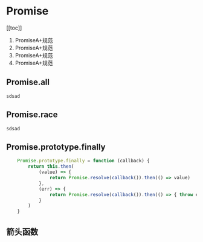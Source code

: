 # Promise
[[toc]]
1. PromiseA+规范
1. PromiseA+规范
1. PromiseA+规范
1. PromiseA+规范



## Promise.all
`sdsad`

## Promise.race

`sdsad`

## Promise.prototype.finally

```js
    Promise.prototype.finally = function (callback) {
        return this.then(
            (value) => {
                return Promise.resolve(callback()).then(() => value)
            },
            (err) => {
                return Promise.resolve(callback()).then(() => { throw err })
            }
        )
    }
```


## 箭头函数

